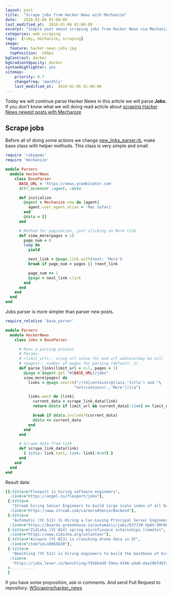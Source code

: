 ```yaml
---
layout: post
title:  "Scrape jobs from Hacker News with Mechanize"
date:   2016-01-06 01:00:00
last_modified_at:  2016-01-06 01:00:00
excerpt: "Simple post about scraping jobs from Hacker News via Mechanize gem"
categories: web_scraping
tags:  [ruby, mechanize, scraping]
image:
  feature: hacker-news-jobs.jpg
  topPosition: -100px
bgContrast: darker
bgGradientOpacity: darker
syntaxHighlighter: yes
sitemap:
    priority: 0.7
    changefreq: 'monthly'
    last_modified_at:  2016-01-06 01:00:00
---
```


Today we will continue parse Hacker News in this article we will parse **Jobs**.
If you don't know what we will doing read acticle about <a href='http://max-si-m.github.io/scraping-haker-news-posts/' target="_blank">scraping Hacker News newest posts with Mechanize</a>

## Scrape jobs

Before all of doing some actions we change <a href ='https://github.com/WScraping/hacker_news/blob/master/new_links_parser.rb' target="_blank">new_links_parser.rb</a>, make base class with helper methods. This class is very simple and small.

~~~ ruby
require 'rubygems'
require 'mechanize'

module Parsers
  module HackerNews
    class BaseParser
      BASE_URL = 'https://news.ycombinator.com'
      attr_accessor :agent, :data

      def initialize
        @agent = Mechanize.new do |agent|
          agent.user_agent_alias = 'Mac Safari'
        end
        @data = []
      end

      # Method for pagination, just clicking on More link
      def view_more(pages = 1)
        page_num = 0
        loop do
          yield

          next_link = @page.link_with(text: 'More')
          break if page_num > pages || !next_link

          page_num += 1
          @page = next_link.click
        end
      end
    end
  end
end
~~~

Jobs  parser is more simpler than parser new posts.

~~~ ruby
require_relative 'base_parser'

module Parsers
  module HackerNews
    class Jobs < BaseParser

      # Runs a parsing process
      # Params:
      # +limit_url+:: sring url value for end url address(may be nil)
      # +pages+:: number of pages for parsing (default: 1)
      def parse_links(limit_url = nil, pages = 1)
        @page = @agent.get "#{BASE_URL}/jobs"
        view_more(pages) do
          links = @page.search("//td[contains(@class,'title') and "\
                              "not(contains(.,'More'))]/a")

          links.each do |link|
            current_data = scrape_link_data(link)
            return @data if limit_url && current_data[:link] == limit_url

            break if @data.include?(current_data)
            @data << current_data
          end
        end
      end

      # Scrape data from link
      def scrape_link_data(link)
        { title: link.text, link: link[:href] }
      end
    end
  end
end
~~~

Result data:

~~~ ruby
[{:title=>"Flexport is hiring software engineers",
  :link=>"https://angel.co/flexport/jobs"},
 {:title=>
   "Streak hiring Senior Engineers to build large scale index of all business email",
  :link=>"https://www.streak.com/careers#SeniorBackend"},
 {:title=>
   "Automatic (YC S11) Is Hiring a Car-Loving Principal Server Engineer",
  :link=>"https://boards.greenhouse.io/automatic/jobs/63773#.VpAV-5MrKRs"},
 {:title=>"Zidisha (YC W14) spring microfinance internships (remote)",
  :link=>"https://www.zidisha.org/volunteer"},
 {:title=>"Airware (YC W13) is crunching drone data in SF",
  :link=>"item?id=10865630"},
 {:title=>
   "Benchling (YC S12) is hiring engineers to build the backbone of biotech",
  :link=>
   "https://jobs.lever.co/benchling/f916b4d9-59ea-4346-a4a0-daa18bf46fa4?lever-source=Hacker%20News"},
 #...........
 ]
~~~

If you have some proposition, ask in comments. And send Pull Request to repository: <a href='https://github.com/WScraping/hacker_news' target="_blank">WScraping/hacker_news</a>